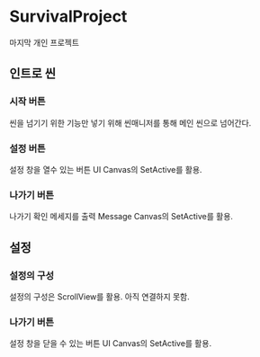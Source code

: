 # SurvivalProject
 마지막 개인 프로젝트

## 인트로 씬
### 시작 버튼
 씬을 넘기기 위한 기능만 넣기 위해 씬매니저를 통해 메인 씬으로 넘어간다.

### 설정 버튼
 설정 창을 열수 있는 버튼
 UI Canvas의 SetActive를 활용.

### 나가기 버튼
 나가기 확인 메세지를 출력
 Message Canvas의 SetActive를 활용.

## 설정
### 설정의 구성
 설정의 구성은 ScrollView를 활용.
 아직 연결하지 못함.

### 나가기 버튼
설정 창을 닫을 수 있는 버튼
UI Canvas의 SetActive를 활용.
